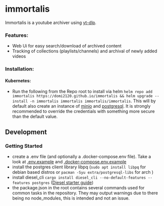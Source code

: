 # immortalis
Immortalis is a youtube archiver using [yt-dlp](https://github.com/yt-dlp/yt-dlp).
### Features:
* Web Ui for easy search/download of archived content
* Tracking of collections (playlists/channels) and archival of newly added videos

### Installation:
#### Kubernetes:
* Run the following from the Repo root to install via helm `helm repo add immortalis https://domi2120.github.io/immortalis && helm upgrade --install -n immortalis immortalis immortalis/immortalis`. This will by default also create an instance of [minio](https://github.com/minio/minio/tree/master/helm/minio) and [postgresql](https://github.com/bitnami/charts/tree/main/bitnami/postgresql). It is strongly recommended to override the credentials with something more secure than the default value.

## Development
### Getting Started
* create a .env file (and optionally a .docker-compose.env file). Take a look at [.env.example](.env.example) and [.docker-compose.env.example](.docker-compose.env.example)
* install the postgres client library libpq (`sudo apt install libpq` for debian based distros or `pacman -Syu extra/postgresql-libs` for arch )
* install diesel_cli `cargo install diesel_cli --no-default-features --features postgres` ([Diesel starter guide](https://diesel.rs/guides/getting-started))
* the package.json in the root contains several commands used for common tasks in the repository. They may output warnings due to there being no node_modules, this is intended and not an issue.
